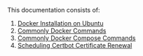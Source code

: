 This documentation consists of:

1. [Docker Installation on Ubuntu](https://github.com/ValdryanIvandito/mesh-next-nginx/blob/main/docs/docker-installation.md)
2. [Commonly Docker Commands](https://github.com/ValdryanIvandito/mesh-next-nginx/blob/main/docs/commonly-docker-commands.md)
3. [Commonly Docker Compose Commands](https://github.com/ValdryanIvandito/mesh-next-nginx/blob/main/docs/commonly-docker-compose-commands.md)
4. [Scheduling Certbot Certificate Renewal](https://github.com/ValdryanIvandito/mesh-next-nginx/blob/main/docs/scheduling-certbot-certificate-renewal.md)
